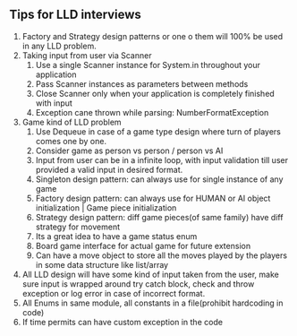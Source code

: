 ## Tips for LLD interviews

1. Factory and Strategy design patterns or one o them will 100% be used in any LLD problem. 
2. Taking input from user via Scanner
   1. Use a single Scanner instance for System.in throughout your application 
   2. Pass Scanner instances as parameters between methods 
   3. Close Scanner only when your application is completely finished with input
   4. Exception cane thrown while parsing: NumberFormatException
3. Game kind of LLD problem
   1. Use Dequeue in case of a game type design where turn of players comes one by one.
   2. Consider game as person vs person / person vs AI 
   3. Input from user can be in a infinite loop, with input validation till user provided a valid input in desired format.
   4. Singleton design pattern: can always use for single instance of any game 
   5. Factory design pattern: can always use for HUMAN or AI object initialization | Game piece initialization
   6. Strategy design pattern: diff game pieces(of same family) have diff strategy for movement
   7. Its a great idea to have a game status enum
   8. Board game interface for actual game for future extension
   9. Can have a move object to store all the moves played by the players in some data structure like list/array
4. All LLD design will have some kind of input taken from the user, make sure input is wrapped around try catch block, check and throw exception or log error in case of incorrect format.
5. All Enums in same module, all constants in a file(prohibit hardcoding in code)
6. If time permits can have custom exception in the code